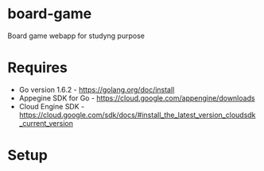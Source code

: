 # board-game
Board game webapp for studyng purpose

# Requires
- Go version 1.6.2 - https://golang.org/doc/install
- Appegine SDK for Go - https://cloud.google.com/appengine/downloads
- Cloud Engine SDK - https://cloud.google.com/sdk/docs/#install_the_latest_version_cloudsdk_current_version

# Setup

